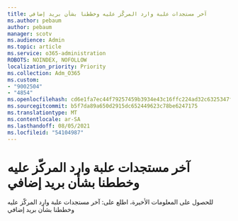 ```yaml
---
title: آخر مستجدات علبة وارد المركّز عليه وخططنا بشأن بريد إضافي
ms.author: pebaum
author: pebaum
manager: scotv
ms.audience: Admin
ms.topic: article
ms.service: o365-administration
ROBOTS: NOINDEX, NOFOLLOW
localization_priority: Priority
ms.collection: Adm_O365
ms.custom:
- "9002504"
- "4854"
ms.openlocfilehash: cd6e1fa7ec44f79257459b3934e43c16ffc224ad32c6325347fd7fb4a19e5312
ms.sourcegitcommit: b5f7da89a650d2915dc652449623c78be6247175
ms.translationtype: MT
ms.contentlocale: ar-SA
ms.lasthandoff: 08/05/2021
ms.locfileid: "54104987"
---
```

# <a name="update-on-focused-inbox-and-our-plans-for-clutter"></a>آخر مستجدات علبة وارد المركّز عليه وخططنا بشأن بريد إضافي

للحصول على المعلومات الأخيرة، اطلع على: آخر مستجدات علبة وارد المركّز عليه وخططنا بشأن بريد إضافي

